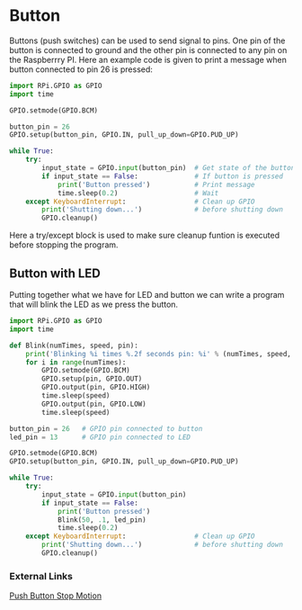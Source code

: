 # Button
Buttons (push switches) can be used to send signal to pins. One pin of the button is connected to ground and the other pin is connected to any pin on the Raspberrry PI. Here an example code is given to print a message when button connected to pin 26 is pressed:
```python
import RPi.GPIO as GPIO
import time

GPIO.setmode(GPIO.BCM)

button_pin = 26
GPIO.setup(button_pin, GPIO.IN, pull_up_down=GPIO.PUD_UP)

while True:
    try:
        input_state = GPIO.input(button_pin)  # Get state of the button
        if input_state == False:              # If button is pressed
            print('Button pressed')           # Print message
            time.sleep(0.2)                   # Wait
    except KeyboardInterrupt:                 # Clean up GPIO
        print('Shutting down...')             # before shutting down
        GPIO.cleanup()

```
Here a try/except block is used to make sure cleanup funtion is executed before stopping the program.

## Button with LED
Putting together what we have for LED and button we can write a program that will blink the LED as we press the button.
```python
import RPi.GPIO as GPIO
import time

def Blink(numTimes, speed, pin):
    print('Blinking %i times %.2f seconds pin: %i' % (numTimes, speed, pin))
    for i in range(numTimes):
        GPIO.setmode(GPIO.BCM)
        GPIO.setup(pin, GPIO.OUT)
        GPIO.output(pin, GPIO.HIGH)
        time.sleep(speed)
        GPIO.output(pin, GPIO.LOW)
        time.sleep(speed)

button_pin = 26   # GPIO pin connected to button
led_pin = 13      # GPIO pin connected to LED

GPIO.setmode(GPIO.BCM)
GPIO.setup(button_pin, GPIO.IN, pull_up_down=GPIO.PUD_UP)

while True:
    try:
        input_state = GPIO.input(button_pin)
        if input_state == False:
            print('Button pressed')
            Blink(50, .1, led_pin)
            time.sleep(0.2)
    except KeyboardInterrupt:                 # Clean up GPIO
        print('Shutting down...')             # before shutting down
        GPIO.cleanup()
```

### External Links
[Push Button Stop Motion](https://www.raspberrypi.org/learning/push-button-stop-motion/worksheet/)
